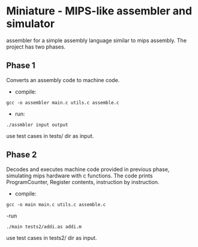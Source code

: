 # Miniature - MIPS-like assembler and simulator
assembler for a simple assembly language similar to mips assembly.
The project has two phases.
## Phase 1
Converts an assembly code to machine code.
- compile:
```
gcc -o assembler main.c utils.c assemble.c
```

- run:
```
./assmbler input output
```
use test cases in tests/ dir as input.

## Phase 2
Decodes and executes machine code provided in previous phase, simulating mips hardware with c functions. The code prints ProgramCounter, Register contents, instruction by instruction.
- compile: 
```
gcc -o main main.c utils.c assemble.c
```
-run
```
./main tests2/addi.as addi.m
```

use test cases in tests2/ dir as input.


